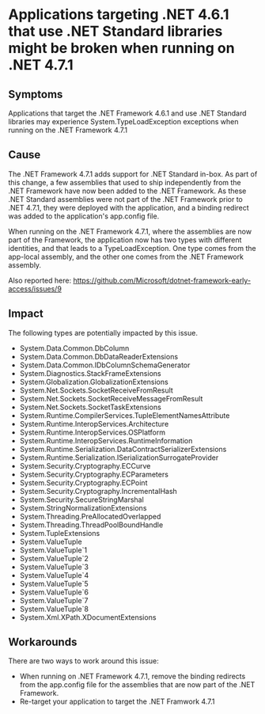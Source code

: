 # Applications targeting .NET 4.6.1 that use .NET Standard libraries might be broken when running on .NET 4.7.1

## Symptoms

Applications that target the .NET Framework 4.6.1 and use .NET Standard libraries may experience System.TypeLoadException exceptions when running on the .NET Framework 4.7.1

## Cause

The .NET Framework 4.7.1 adds support for .NET Standard in-box. As part of this change, a few assemblies that used to ship independently from the .NET Framework have now been added to the .NET Framework. As these .NET Standard assemblies were not part of the .NET Framework prior to .NET 4.7.1, they were deployed with the application, and a binding redirect was added to the application's app.config file.

When running on the .NET Framework 4.7.1, where the assemblies are now part of the Framework, the application now has two types with different identities, and that leads to a TypeLoadException. One type comes from the app-local assembly, and the other one comes from the .NET Framework assembly.

Also reported here: https://github.com/Microsoft/dotnet-framework-early-access/issues/9

## Impact

The following types are potentially impacted by this issue.

- System.Data.Common.DbColumn
- System.Data.Common.DbDataReaderExtensions
- System.Data.Common.IDbColumnSchemaGenerator
- System.Diagnostics.StackFrameExtensions
- System.Globalization.GlobalizationExtensions
- System.Net.Sockets.SocketReceiveFromResult
- System.Net.Sockets.SocketReceiveMessageFromResult
- System.Net.Sockets.SocketTaskExtensions
- System.Runtime.CompilerServices.TupleElementNamesAttribute
- System.Runtime.InteropServices.Architecture
- System.Runtime.InteropServices.OSPlatform
- System.Runtime.InteropServices.RuntimeInformation
- System.Runtime.Serialization.DataContractSerializerExtensions
- System.Runtime.Serialization.ISerializationSurrogateProvider
- System.Security.Cryptography.ECCurve
- System.Security.Cryptography.ECParameters
- System.Security.Cryptography.ECPoint
- System.Security.Cryptography.IncrementalHash
- System.Security.SecureStringMarshal
- System.StringNormalizationExtensions
- System.Threading.PreAllocatedOverlapped
- System.Threading.ThreadPoolBoundHandle
- System.TupleExtensions
- System.ValueTuple
- System.ValueTuple`1
- System.ValueTuple`2
- System.ValueTuple`3
- System.ValueTuple`4
- System.ValueTuple`5
- System.ValueTuple`6
- System.ValueTuple`7
- System.ValueTuple`8
- System.Xml.XPath.XDocumentExtensions

## Workarounds

There are two ways to work around this issue:
 - When running on .NET Framework 4.7.1, remove the binding redirects from the app.config file for the assemblies that are now part of the .NET Framework.
 - Re-target your application to target the .NET Framwork 4.7.1
 
